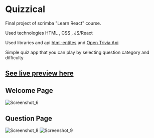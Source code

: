 # Quizzical

Final project of scrimba "Learn React" course.

Used technologies HTML , CSS , JS/React

Used libraries and api [html-entites](https://www.npmjs.com/package/html-entities#user-content-decodetext-options) and [Open Trivia Api](https://opentdb.com)

Simple quiz app that you can play by selecting question category and difficulty

## [See live preview here](https://64b52a338a5f21136cb4d4b7--singular-nougat-c0ad59.netlify.app)

## Welcome Page
![Screenshot_6](https://github.com/Ferid2003/Quizzical/assets/93407470/3a30c3a6-0af9-4a1f-9510-619d465afa29)

## Question Page

![Screenshot_8](https://github.com/Ferid2003/Quizzical/assets/93407470/d27cbaef-3859-4071-ab76-62e9080dcb72)
![Screenshot_9](https://github.com/Ferid2003/Quizzical/assets/93407470/607acdbd-ac1b-41da-88ea-17a81485e52d)
